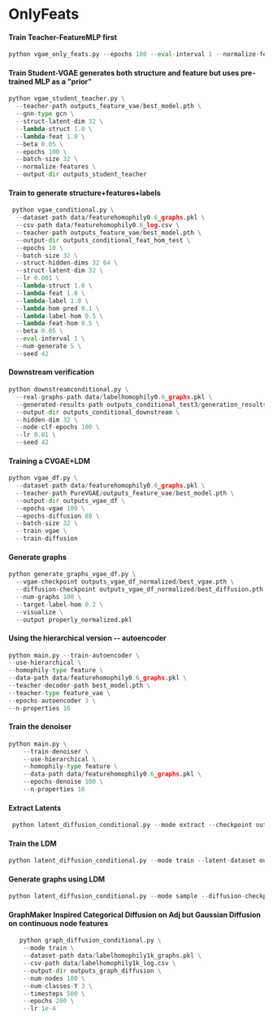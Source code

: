 # OnlyFeats

#### Train Teacher-FeatureMLP first

```python
python vgae_only_feats.py --epochs 100 --eval-interval 1 --normalize-features --hidden-dims 256 512 --latent-dim 512 --batch-size 512 --beta 0.1
```


#### Train Student-VGAE generates both structure and feature but uses pre-trained MLP as a "prior"

```python
python vgae_student_teacher.py \
  --teacher-path outputs_feature_vae/best_model.pth \
  --gnn-type gcn \
  --struct-latent-dim 32 \
  --lambda-struct 1.0 \
  --lambda-feat 1.0 \
  --beta 0.05 \
  --epochs 100 \
  --batch-size 32 \
  --normalize-features \
  --output-dir outputs_student_teacher
```

#### Train to generate structure+features+labels

```python
 python vgae_conditional.py \
  --dataset-path data/featurehomophily0.6_graphs.pkl \
  --csv-path data/featurehomophily0.6_log.csv \
  --teacher-path outputs_feature_vae/best_model.pth \
  --output-dir outputs_conditional_feat_hom_test \
  --epochs 10 \
  --batch-size 32 \
  --struct-hidden-dims 32 64 \
  --struct-latent-dim 32 \
  --lr 0.001 \
  --lambda-struct 1.0 \
  --lambda-feat 1.0 \
  --lambda-label 1.0 \
  --lambda-hom-pred 0.1 \
  --lambda-label-hom 0.5 \
  --lambda-feat-hom 0.5 \
  --beta 0.05 \
  --eval-interval 1 \
  --num-generate 5 \
  --seed 42
  ```

#### Downstream verification

```python
python downstreamconditional.py \
  --real-graphs-path data/labelhomophily0.6_graphs.pkl \
  --generated-results-path outputs_conditional_test3/generation_results.pkl \
  --output-dir outputs_conditional_downstream \
  --hidden-dim 32 \
  --node-clf-epochs 100 \
  --lr 0.01 \
  --seed 42
```
#### Training a CVGAE+LDM

```python
python vgae_df.py \
  --dataset-path data/featurehomophily0.6_graphs.pkl \
  --teacher-path PureVGAE/outputs_feature_vae/best_model.pth \
  --output-dir outputs_vgae_df \
  --epochs-vgae 100 \
  --epochs-diffusion 80 \
  --batch-size 32 \
  --train-vgae \
  --train-diffusion
  ```

#### Generate graphs

```python
python generate_graphs_vgae_df.py \
  --vgae-checkpoint outputs_vgae_df_normalized/best_vgae.pth \
  --diffusion-checkpoint outputs_vgae_df_normalized/best_diffusion.pth \
  --num-graphs 100 \
  --target-label-hom 0.2 \
  --visualize \
  --output properly_normalized.pkl
```

#### Using the hierarchical version -- autoencoder

```python
python main.py --train-autoencoder \
--use-hierarchical \
--homophily-type feature \
--data-path data/featurehomophily0.6_graphs.pkl \
--teacher-decoder-path best_model.pth \
--teacher-type feature_vae \
--epochs-autoencoder 3 \
--n-properties 16
```

#### Train the denoiser
```python
python main.py \
    --train-denoiser \
    --use-hierarchical \
    --homophily-type feature \
    --data-path data/featurehomophily0.6_graphs.pkl \
    --epochs-denoise 100 \
    --n-properties 16
```

#### Extract Latents
```python
 python latent_diffusion_conditional.py --mode extract --checkpoint outputs_conditional_feat_hom_test/best_model.pth --dataset-path data/labelhomophily1K_graphs.pkl --csv-path data/labelhomophily1K_log.csv --teacher-path   outputs_feature_vae/best_model.pth --latent-out outputs_latents/graph_latents.pt --batch-size 32
```


#### Train the LDM
```python
python latent_diffusion_conditional.py --mode train --latent-dataset outputs_latents/graph_latents.pt --output-dir outputs_diffusion --epochs 200 --timesteps 100 --lr 1e-4 --weight-decay 1e-4 --hidden-dim 256 --time-dim 128
```

#### Generate graphs using LDM

```python
python latent_diffusion_conditional.py --mode sample --diffusion-checkpoint outputs_diffusion/diffusion_model.pth --num-samples 2 --num-nodes 100 --target-label-hom 0.5 --struct-homophily 0.5 --feature-homophily 0.5 --target-density 0.1 --min-degree 1 --visualize --template-jitter 0.01
```
#### GraphMaker Inspired Categorical Diffusion on Adj but Gaussian Diffusion on continuous node features
```python
   python graph_diffusion_conditional.py \
    --mode train \
    --dataset-path data/labelhomophily1k_graphs.pkl \
    --csv-path data/labelhomophily1k_log.csv \
    --output-dir outputs_graph_diffusion \
    --num-nodes 100 \
    --num-classes-Y 3 \
    --timesteps 500 \
    --epochs 200 \
    --lr 1e-4
```
